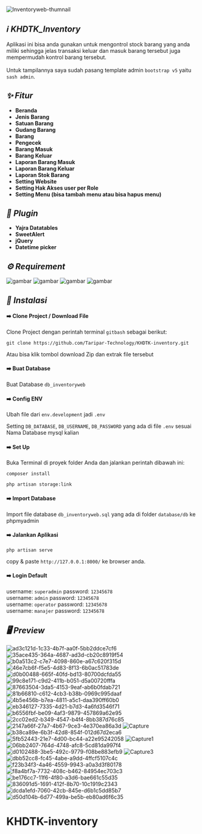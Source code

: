 ![Inventoryweb-thumnail](https://user-images.githubusercontent.com/47371845/205918923-dcc3b42f-4d67-46af-9bd1-d6b577b868cb.jpg)

## *:information_source: KHDTK_Inventory*
Aplikasi ini bisa anda gunakan untuk mengontrol stock barang yang anda miliki sehingga jelas transaksi keluar dan masuk barang tersebut juga mempermudah kontrol barang tersebut.
<br><br>
Untuk tampilannya saya sudah pasang template admin `bootstrap v5` yaitu `sash admin`.

## *:sparkles: Fitur*
* **Beranda**
* **Jenis Barang**
* **Satuan Barang**
* **Gudang Barang**
* **Barang**
* **Pengecek**
* **Barang Masuk**
* **Barang Keluar**
* **Laporan Barang Masuk**
* **Laporan Barang Keluar**
* **Laporan Stok Barang**
* **Setting Website**
* **Setting Hak Akses user per Role**
* **Setting Menu (bisa tambah menu atau bisa hapus menu)**

## *:electric_plug: Plugin*
* **Yajra Datatables**
* **SweetAlert**
* **jQuery**
* **Datetime picker**

## *:gear: Requirement*
<p>
<img alt="gambar" src="https://img.shields.io/badge/PHP%20-%5E8.1-green"/>
<img alt="gambar" src="https://img.shields.io/badge/Node JS%20-%5E16.14.0-green"/>
<img alt="gambar" src="https://img.shields.io/badge/Npm%20-%5E8.3.1-green"/>
<img alt="gambar" src="https://img.shields.io/badge/Composer%20-%5E2.3.9-green"/>
</p>

## *:rocket: Instalasi*
#### :arrow_right: Clone Project / Download File
Clone Project dengan perintah terminal `gitbash` sebagai berikut:
```
git clone https://github.com/Taripar-Technology/KHDTK-inventory.git
```
Atau bisa klik tombol download Zip dan extrak file tersebut
#### :arrow_right: Buat Database
Buat Database `db_inventoryweb`
#### :arrow_right: Config ENV
Ubah file dari `env.development` jadi `.env`

Setting `DB_DATABASE`, `DB_USERNAME`, `DB_PASSWORD` yang ada di file `.env` sesuai Nama Database mysql kalian

#### :arrow_right: Set Up
Buka Terminal di proyek folder Anda dan jalankan perintah dibawah ini:
```
composer install
```
```
php artisan storage:link
```
#### :arrow_right: Import Database
Import file database `db_inventoryweb.sql` yang ada di folder `database/db` ke phpmyadmin 

#### :arrow_right: Jalankan Aplikasi
```
php artisan serve
```
copy & paste `http://127.0.0.1:8000/` ke browser anda.

#### :arrow_right: Login Default
username: `superadmin` password: `12345678`
<br>
username: `admin` password: `12345678`
<br>
username: `operator` password: `12345678`
<br>
username: `manajer` password: `12345678`

## *:desktop_computer: Preview*
![ad3c121d-1c33-4b7f-aa0f-5bb2ddce7cf6](https://user-images.githubusercontent.com/47371845/202890250-2c1e64c6-cc01-453f-b490-43eecab1e153.png)
![35ace435-364a-4687-ad3d-cb20c8919f54](https://user-images.githubusercontent.com/47371845/204803970-3270fa90-2d36-473d-b5fa-344ce6802d85.png)
![b0a513c2-c7e7-4098-860e-a67c620f315d](https://user-images.githubusercontent.com/47371845/204021044-fb76df11-c80a-4d54-b0b3-f58b223c91fb.png)
![46e7cb6f-f5e5-4d83-8f13-6b0ac51783de](https://user-images.githubusercontent.com/47371845/204021072-516b1518-4a18-493b-ba81-128f38550ca2.png)
![d0b00488-665f-40fd-bd13-80700dcfda55](https://user-images.githubusercontent.com/47371845/204021113-74fe9e9f-2c3b-4209-9f72-220ba75a525e.png)
![99c8e171-c9d2-411b-b051-d5a00720fffa](https://user-images.githubusercontent.com/47371845/204021125-811b25be-9e60-43ea-a3a2-41fed58b2c63.png)
![87663504-3da5-4153-9eaf-ab6b0fdab721](https://user-images.githubusercontent.com/47371845/204067965-1c237723-1bf0-4bd2-bcb4-849843f03fdc.png)
![81b66810-c612-4cb3-b38b-0969c995daaf](https://user-images.githubusercontent.com/47371845/204804529-be7bb2ea-5c77-4747-bda1-af356c9ca2fc.png)
![4b5e456b-b7ea-4811-a5c1-daa390ff60b0](https://user-images.githubusercontent.com/47371845/206108958-4862f4db-2bd6-4c51-958e-35bd5dd140c3.png)
![eb346127-7335-4d21-b7d3-4a6fd3546f71](https://user-images.githubusercontent.com/47371845/204804607-3a4a742a-438e-4d5b-bef2-ba3e85380f4a.png)
![b6556fbf-be09-4af3-9879-457869a62e95](https://user-images.githubusercontent.com/47371845/206108994-940755cb-189d-4464-8fe9-0d58dd043c15.png)
![2cc02ed2-b349-4547-b4f4-8bb387d76c85](https://user-images.githubusercontent.com/47371845/205876876-f8eb42ca-e5fe-4978-a727-a00b86fb6fa3.png)
![2147a66f-27a7-4b67-9ce3-4e370ea86a3d](https://user-images.githubusercontent.com/47371845/205876925-27ce6d45-d11e-437a-8993-6ca99cf84cbf.png)
![Capture](https://user-images.githubusercontent.com/47371845/205876945-1ed3f55e-62bc-4e9e-a5de-20db3ff557fb.PNG)
![b38ca89e-6b3f-42d8-854f-012d67d2eca6](https://user-images.githubusercontent.com/47371845/205876998-01d7a4cf-5876-4a13-b58b-6dc15d189248.png)
![5fb52443-21e7-4d00-bc44-a22e95242058](https://user-images.githubusercontent.com/47371845/205877019-d0897230-4179-494b-8909-23add66d9c7f.png)
![Capture1](https://user-images.githubusercontent.com/47371845/205877040-d0f4aa96-a273-4b39-a582-3d7bd8ea1396.PNG)
![06bb2407-764d-4748-afc8-5cd81da997f4](https://user-images.githubusercontent.com/47371845/205877067-d9fc54fd-c4e0-4a0a-887d-719238673941.png)
![d0102488-3be5-492c-9779-f08be883efb9](https://user-images.githubusercontent.com/47371845/205877487-7eb21ec3-8983-4396-ba29-0bf506b5c4c9.png)
![Capture3](https://user-images.githubusercontent.com/47371845/205877133-10388e03-b28d-456e-9636-3a8729af7f06.PNG)
![dbb52cc8-fc45-4abe-a9dd-4ffcf5107c4c](https://user-images.githubusercontent.com/47371845/204021151-76cec801-0b2d-4cf1-9282-334f88865cf3.png)
![f23b34f3-4a46-4559-9943-a0a3d3f80178](https://user-images.githubusercontent.com/47371845/204021178-d7ad1914-996e-459f-bd69-ec6424a84b34.png)
![f8a4bf7a-7732-408c-b462-84954ec703c3](https://user-images.githubusercontent.com/47371845/204021197-a312efcd-12b6-4317-b0a1-8a917d4d5b88.png)
![be176cc7-11f6-4f80-a3d6-bae661c55d35](https://user-images.githubusercontent.com/47371845/204021223-6f637c19-d8ba-4c11-8151-38abd5093a8a.png)
![836091d5-1691-412f-8b70-10c1919c2343](https://user-images.githubusercontent.com/47371845/204021241-971d9e7d-cb32-4dc3-b059-a8840bc7d3c7.png)
![dcda1efd-7060-42cb-845e-d6b1c5dd85b7](https://user-images.githubusercontent.com/47371845/204021259-67c28a2c-141f-4632-9c7f-0be855aa1b46.png)
![d50d104b-6d77-499a-be5b-eb80ad6f6c35](https://user-images.githubusercontent.com/47371845/204021276-fd3219b8-37fb-42a6-852a-6e20e3206b48.png)


# KHDTK-inventory